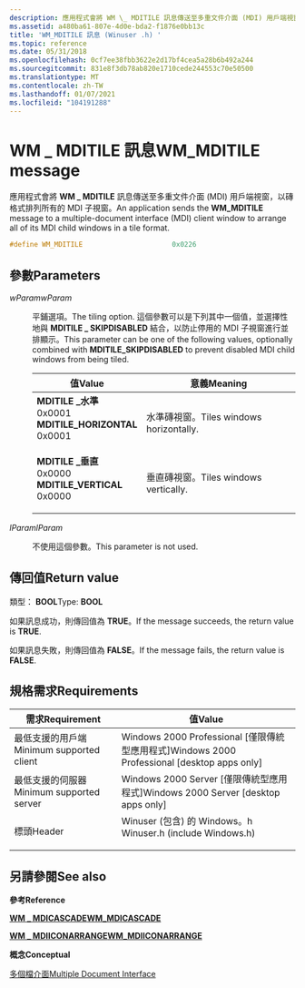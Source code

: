 ```yaml
---
description: 應用程式會將 WM \_ MDITILE 訊息傳送至多重文件介面 (MDI) 用戶端視窗，以磚格式排列所有的 MDI 子視窗。
ms.assetid: a480ba61-807e-4d0e-bda2-f1876e0bb13c
title: 'WM_MDITILE 訊息 (Winuser .h) '
ms.topic: reference
ms.date: 05/31/2018
ms.openlocfilehash: 0cf7ee38fbb3622e2d17bf4cea5a28b6b492a244
ms.sourcegitcommit: 831e8f3db78ab820e1710cede244553c70e50500
ms.translationtype: MT
ms.contentlocale: zh-TW
ms.lasthandoff: 01/07/2021
ms.locfileid: "104191288"
---
```

# <a name="wm_mditile-message"></a><span data-ttu-id="48eeb-103">WM \_ MDITILE 訊息</span><span class="sxs-lookup"><span data-stu-id="48eeb-103">WM\_MDITILE message</span></span>

<span data-ttu-id="48eeb-104">應用程式會將 **WM \_ MDITILE** 訊息傳送至多重文件介面 (MDI) 用戶端視窗，以磚格式排列所有的 MDI 子視窗。</span><span class="sxs-lookup"><span data-stu-id="48eeb-104">An application sends the **WM\_MDITILE** message to a multiple-document interface (MDI) client window to arrange all of its MDI child windows in a tile format.</span></span>


```C++
#define WM_MDITILE                      0x0226
```



## <a name="parameters"></a><span data-ttu-id="48eeb-105">參數</span><span class="sxs-lookup"><span data-stu-id="48eeb-105">Parameters</span></span>

<dl> <dt>

<span data-ttu-id="48eeb-106">*wParam*</span><span class="sxs-lookup"><span data-stu-id="48eeb-106">*wParam*</span></span> 
</dt> <dd>

<span data-ttu-id="48eeb-107">平鋪選項。</span><span class="sxs-lookup"><span data-stu-id="48eeb-107">The tiling option.</span></span> <span data-ttu-id="48eeb-108">這個參數可以是下列其中一個值，並選擇性地與 **MDITILE \_ SKIPDISABLED** 結合，以防止停用的 MDI 子視窗進行並排顯示。</span><span class="sxs-lookup"><span data-stu-id="48eeb-108">This parameter can be one of the following values, optionally combined with **MDITILE\_SKIPDISABLED** to prevent disabled MDI child windows from being tiled.</span></span>



| <span data-ttu-id="48eeb-109">值</span><span class="sxs-lookup"><span data-stu-id="48eeb-109">Value</span></span>                                                                                                                                                                                                                                    | <span data-ttu-id="48eeb-110">意義</span><span class="sxs-lookup"><span data-stu-id="48eeb-110">Meaning</span></span>                                |
|------------------------------------------------------------------------------------------------------------------------------------------------------------------------------------------------------------------------------------------|----------------------------------------|
| <span id="MDITILE_HORIZONTAL"></span><span id="mditile_horizontal"></span><dl> <span data-ttu-id="48eeb-111"><dt>**MDITILE \_水準**</dt> <dt>0x0001</dt></span><span class="sxs-lookup"><span data-stu-id="48eeb-111"><dt>**MDITILE\_HORIZONTAL**</dt> <dt>0x0001</dt></span></span> </dl> | <span data-ttu-id="48eeb-112">水準磚視窗。</span><span class="sxs-lookup"><span data-stu-id="48eeb-112">Tiles windows horizontally.</span></span><br/> |
| <span id="MDITILE_VERTICAL"></span><span id="mditile_vertical"></span><dl> <span data-ttu-id="48eeb-113"><dt>**MDITILE \_垂直**</dt> <dt>0x0000</dt></span><span class="sxs-lookup"><span data-stu-id="48eeb-113"><dt>**MDITILE\_VERTICAL**</dt> <dt>0x0000</dt></span></span> </dl>       | <span data-ttu-id="48eeb-114">垂直磚視窗。</span><span class="sxs-lookup"><span data-stu-id="48eeb-114">Tiles windows vertically.</span></span><br/>   |



 

</dd> <dt>

<span data-ttu-id="48eeb-115">*lParam*</span><span class="sxs-lookup"><span data-stu-id="48eeb-115">*lParam*</span></span> 
</dt> <dd>

<span data-ttu-id="48eeb-116">不使用這個參數。</span><span class="sxs-lookup"><span data-stu-id="48eeb-116">This parameter is not used.</span></span>

</dd> </dl>

## <a name="return-value"></a><span data-ttu-id="48eeb-117">傳回值</span><span class="sxs-lookup"><span data-stu-id="48eeb-117">Return value</span></span>

<span data-ttu-id="48eeb-118">類型： **BOOL**</span><span class="sxs-lookup"><span data-stu-id="48eeb-118">Type: **BOOL**</span></span>

<span data-ttu-id="48eeb-119">如果訊息成功，則傳回值為 **TRUE**。</span><span class="sxs-lookup"><span data-stu-id="48eeb-119">If the message succeeds, the return value is **TRUE**.</span></span>

<span data-ttu-id="48eeb-120">如果訊息失敗，則傳回值為 **FALSE**。</span><span class="sxs-lookup"><span data-stu-id="48eeb-120">If the message fails, the return value is **FALSE**.</span></span>

## <a name="requirements"></a><span data-ttu-id="48eeb-121">規格需求</span><span class="sxs-lookup"><span data-stu-id="48eeb-121">Requirements</span></span>



| <span data-ttu-id="48eeb-122">需求</span><span class="sxs-lookup"><span data-stu-id="48eeb-122">Requirement</span></span> | <span data-ttu-id="48eeb-123">值</span><span class="sxs-lookup"><span data-stu-id="48eeb-123">Value</span></span> |
|-------------------------------------|----------------------------------------------------------------------------------------------------------|
| <span data-ttu-id="48eeb-124">最低支援的用戶端</span><span class="sxs-lookup"><span data-stu-id="48eeb-124">Minimum supported client</span></span><br/> | <span data-ttu-id="48eeb-125">Windows 2000 Professional \[僅限傳統型應用程式\]</span><span class="sxs-lookup"><span data-stu-id="48eeb-125">Windows 2000 Professional \[desktop apps only\]</span></span><br/>                                               |
| <span data-ttu-id="48eeb-126">最低支援的伺服器</span><span class="sxs-lookup"><span data-stu-id="48eeb-126">Minimum supported server</span></span><br/> | <span data-ttu-id="48eeb-127">Windows 2000 Server \[僅限傳統型應用程式\]</span><span class="sxs-lookup"><span data-stu-id="48eeb-127">Windows 2000 Server \[desktop apps only\]</span></span><br/>                                                     |
| <span data-ttu-id="48eeb-128">標頭</span><span class="sxs-lookup"><span data-stu-id="48eeb-128">Header</span></span><br/>                   | <dl> <span data-ttu-id="48eeb-129"><dt>Winuser (包含) 的 Windows。h </dt></span><span class="sxs-lookup"><span data-stu-id="48eeb-129"><dt>Winuser.h (include Windows.h)</dt></span></span> </dl> |



## <a name="see-also"></a><span data-ttu-id="48eeb-130">另請參閱</span><span class="sxs-lookup"><span data-stu-id="48eeb-130">See also</span></span>

<dl> <dt>

<span data-ttu-id="48eeb-131">**參考**</span><span class="sxs-lookup"><span data-stu-id="48eeb-131">**Reference**</span></span>
</dt> <dt>

[<span data-ttu-id="48eeb-132">**WM \_ MDICASCADE**</span><span class="sxs-lookup"><span data-stu-id="48eeb-132">**WM\_MDICASCADE**</span></span>](wm-mdicascade.md)
</dt> <dt>

[<span data-ttu-id="48eeb-133">**WM \_ MDIICONARRANGE**</span><span class="sxs-lookup"><span data-stu-id="48eeb-133">**WM\_MDIICONARRANGE**</span></span>](wm-mdiiconarrange.md)
</dt> <dt>

<span data-ttu-id="48eeb-134">**概念**</span><span class="sxs-lookup"><span data-stu-id="48eeb-134">**Conceptual**</span></span>
</dt> <dt>

[<span data-ttu-id="48eeb-135">多個檔介面</span><span class="sxs-lookup"><span data-stu-id="48eeb-135">Multiple Document Interface</span></span>](multiple-document-interface.md)
</dt> </dl>

 

 





